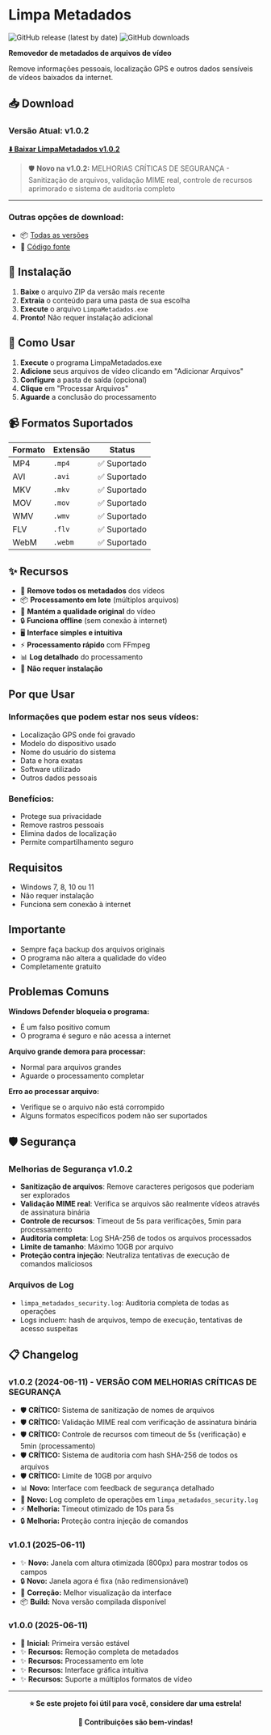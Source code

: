 # Limpa Metadados

![GitHub release (latest by date)](https://img.shields.io/github/v/release/jbrunops/limpa-metadados)
![GitHub downloads](https://img.shields.io/github/downloads/jbrunops/limpa-metadados/total)

**Removedor de metadados de arquivos de vídeo**

Remove informações pessoais, localização GPS e outros dados sensíveis de vídeos baixados da internet.

## 📥 Download

### Versão Atual: v1.0.2

**[⬇️ Baixar LimpaMetadados v1.0.2](https://github.com/jbrunops/limpa-metadados/archive/refs/tags/v1.0.2.zip)**

> 🛡️ **Novo na v1.0.2:** MELHORIAS CRÍTICAS DE SEGURANÇA - Sanitização de arquivos, validação MIME real, controle de recursos aprimorado e sistema de auditoria completo

---

### Outras opções de download:
- 📦 [Todas as versões](https://github.com/jbrunops/limpa-metadados/releases)
- 🔧 [Código fonte](https://github.com/jbrunops/limpa-metadados/archive/refs/heads/main.zip)

## 🚀 Instalação

1. **Baixe** o arquivo ZIP da versão mais recente
2. **Extraia** o conteúdo para uma pasta de sua escolha
3. **Execute** o arquivo `LimpaMetadados.exe`
4. **Pronto!** Não requer instalação adicional

## 📖 Como Usar

1. **Execute** o programa LimpaMetadados.exe
2. **Adicione** seus arquivos de vídeo clicando em "Adicionar Arquivos"
3. **Configure** a pasta de saída (opcional)
4. **Clique** em "Processar Arquivos"
5. **Aguarde** a conclusão do processamento

## 📹 Formatos Suportados

| Formato | Extensão | Status |
|---------|----------|--------|
| MP4     | `.mp4`   | ✅ Suportado |
| AVI     | `.avi`   | ✅ Suportado |
| MKV     | `.mkv`   | ✅ Suportado |
| MOV     | `.mov`   | ✅ Suportado |
| WMV     | `.wmv`   | ✅ Suportado |
| FLV     | `.flv`   | ✅ Suportado |
| WebM    | `.webm`  | ✅ Suportado |

## ✨ Recursos

- 🧹 **Remove todos os metadados** dos vídeos
- 📦 **Processamento em lote** (múltiplos arquivos)
- 🎯 **Mantém a qualidade original** do vídeo
- 🔒 **Funciona offline** (sem conexão à internet)
- 🖥️ **Interface simples e intuitiva**
- ⚡ **Processamento rápido** com FFmpeg
- 📊 **Log detalhado** do processamento
- 🔧 **Não requer instalação**

## Por que Usar

### Informações que podem estar nos seus vídeos:
- Localização GPS onde foi gravado
- Modelo do dispositivo usado
- Nome do usuário do sistema
- Data e hora exatas
- Software utilizado
- Outros dados pessoais

### Benefícios:
- Protege sua privacidade
- Remove rastros pessoais
- Elimina dados de localização
- Permite compartilhamento seguro

## Requisitos

- Windows 7, 8, 10 ou 11
- Não requer instalação
- Funciona sem conexão à internet

## Importante

- Sempre faça backup dos arquivos originais
- O programa não altera a qualidade do vídeo
- Completamente gratuito

## Problemas Comuns

**Windows Defender bloqueia o programa:**
- É um falso positivo comum
- O programa é seguro e não acessa a internet

**Arquivo grande demora para processar:**
- Normal para arquivos grandes
- Aguarde o processamento completar

**Erro ao processar arquivo:**
- Verifique se o arquivo não está corrompido
- Alguns formatos específicos podem não ser suportados

## 🛡️ Segurança

### Melhorias de Segurança v1.0.2
- **Sanitização de arquivos**: Remove caracteres perigosos que poderiam ser explorados
- **Validação MIME real**: Verifica se arquivos são realmente vídeos através de assinatura binária
- **Controle de recursos**: Timeout de 5s para verificações, 5min para processamento
- **Auditoria completa**: Log SHA-256 de todos os arquivos processados
- **Limite de tamanho**: Máximo 10GB por arquivo
- **Proteção contra injeção**: Neutraliza tentativas de execução de comandos maliciosos

### Arquivos de Log
- `limpa_metadados_security.log`: Auditoria completa de todas as operações
- Logs incluem: hash de arquivos, tempo de execução, tentativas de acesso suspeitas

## 📋 Changelog

### v1.0.2 (2024-06-11) - VERSÃO COM MELHORIAS CRÍTICAS DE SEGURANÇA
- 🛡️ **CRÍTICO:** Sistema de sanitização de nomes de arquivos
- 🛡️ **CRÍTICO:** Validação MIME real com verificação de assinatura binária
- 🛡️ **CRÍTICO:** Controle de recursos com timeout de 5s (verificação) e 5min (processamento)
- 🛡️ **CRÍTICO:** Sistema de auditoria com hash SHA-256 de todos os arquivos
- 🛡️ **CRÍTICO:** Limite de 10GB por arquivo
- 📊 **Novo:** Interface com feedback de segurança detalhado
- 📝 **Novo:** Log completo de operações em `limpa_metadados_security.log`
- ⚡ **Melhoria:** Timeout otimizado de 10s para 5s
- 🔒 **Melhoria:** Proteção contra injeção de comandos

### v1.0.1 (2025-06-11)
- ✨ **Novo:** Janela com altura otimizada (800px) para mostrar todos os campos
- 🔒 **Novo:** Janela agora é fixa (não redimensionável)
- 🐛 **Correção:** Melhor visualização da interface
- 📦 **Build:** Nova versão compilada disponível

### v1.0.0 (2025-06-11)
- 🎉 **Inicial:** Primeira versão estável
- ✨ **Recursos:** Remoção completa de metadados
- ✨ **Recursos:** Processamento em lote
- ✨ **Recursos:** Interface gráfica intuitiva
- ✨ **Recursos:** Suporte a múltiplos formatos de vídeo

---

<div align="center">

**⭐ Se este projeto foi útil para você, considere dar uma estrela!**

**🤝 Contribuições são bem-vindas!**

</div>
